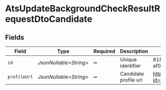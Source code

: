 # AtsUpdateBackgroundCheckResultRequestDtoCandidate


## Fields

| Field                                | Type                                 | Required                             | Description                          | Example                              |
| ------------------------------------ | ------------------------------------ | ------------------------------------ | ------------------------------------ | ------------------------------------ |
| `id`                                 | *JsonNullable\<String>*              | :heavy_minus_sign:                   | Unique identifier                    | 8187e5da-dc77-475e-9949-af0f1fa4e4e3 |
| `profileUrl`                         | *JsonNullable\<String>*              | :heavy_minus_sign:                   | Candidate profile url                | https://exmaple.com/candidate?id=xyz |